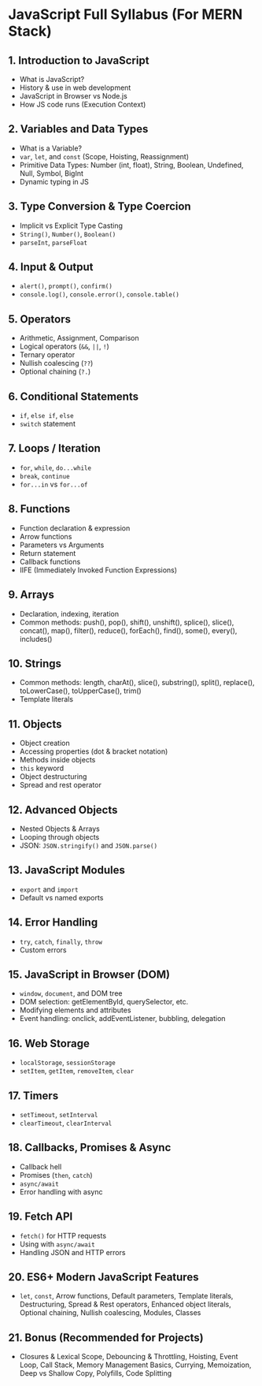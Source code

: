 # JavaScript Full Syllabus (For MERN Stack)

## 1. Introduction to JavaScript
- What is JavaScript?
- History & use in web development
- JavaScript in Browser vs Node.js
- How JS code runs (Execution Context)

## 2. Variables and Data Types
- What is a Variable?
- `var`, `let`, and `const` (Scope, Hoisting, Reassignment)
- Primitive Data Types: Number (int, float), String, Boolean, Undefined, Null, Symbol, BigInt
- Dynamic typing in JS

## 3. Type Conversion & Type Coercion
- Implicit vs Explicit Type Casting
- `String()`, `Number()`, `Boolean()`
- `parseInt`, `parseFloat`

## 4. Input & Output
- `alert()`, `prompt()`, `confirm()`
- `console.log()`, `console.error()`, `console.table()`

## 5. Operators
- Arithmetic, Assignment, Comparison
- Logical operators (`&&`, `||`, `!`)
- Ternary operator
- Nullish coalescing (`??`)
- Optional chaining (`?.`)

## 6. Conditional Statements
- `if`, `else if`, `else`
- `switch` statement

## 7. Loops / Iteration
- `for`, `while`, `do...while`
- `break`, `continue`
- `for...in` vs `for...of`

## 8. Functions
- Function declaration & expression
- Arrow functions
- Parameters vs Arguments
- Return statement
- Callback functions
- IIFE (Immediately Invoked Function Expressions)

## 9. Arrays
- Declaration, indexing, iteration
- Common methods: push(), pop(), shift(), unshift(), splice(), slice(), concat(), map(), filter(), reduce(), forEach(), find(), some(), every(), includes()

## 10. Strings
- Common methods: length, charAt(), slice(), substring(), split(), replace(), toLowerCase(), toUpperCase(), trim()
- Template literals

## 11. Objects
- Object creation
- Accessing properties (dot & bracket notation)
- Methods inside objects
- `this` keyword
- Object destructuring
- Spread and rest operator

## 12. Advanced Objects
- Nested Objects & Arrays
- Looping through objects
- JSON: `JSON.stringify()` and `JSON.parse()`

## 13. JavaScript Modules
- `export` and `import`
- Default vs named exports

## 14. Error Handling
- `try`, `catch`, `finally`, `throw`
- Custom errors

## 15. JavaScript in Browser (DOM)
- `window`, `document`, and DOM tree
- DOM selection: getElementById, querySelector, etc.
- Modifying elements and attributes
- Event handling: onclick, addEventListener, bubbling, delegation

## 16. Web Storage
- `localStorage`, `sessionStorage`
- `setItem`, `getItem`, `removeItem`, `clear`

## 17. Timers
- `setTimeout`, `setInterval`
- `clearTimeout`, `clearInterval`

## 18. Callbacks, Promises & Async
- Callback hell
- Promises (`then`, `catch`)
- `async/await`
- Error handling with async

## 19. Fetch API
- `fetch()` for HTTP requests
- Using with `async/await`
- Handling JSON and HTTP errors

## 20. ES6+ Modern JavaScript Features
- `let`, `const`, Arrow functions, Default parameters, Template literals, Destructuring, Spread & Rest operators, Enhanced object literals, Optional chaining, Nullish coalescing, Modules, Classes

## 21. Bonus (Recommended for Projects)
- Closures & Lexical Scope, Debouncing & Throttling, Hoisting, Event Loop, Call Stack, Memory Management Basics, Currying, Memoization, Deep vs Shallow Copy, Polyfills, Code Splitting

